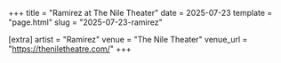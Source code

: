 +++
title = "Ramirez at The Nile Theater"
date = 2025-07-23
template = "page.html"
slug = "2025-07-23-ramirez"

[extra]
artist = "Ramirez"
venue = "The Nile Theater"
venue_url = "https://theniletheatre.com/"
+++
